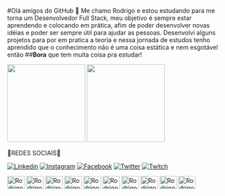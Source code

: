 #Olá amigos do GitHub 👋 Me chamo Rodrigo e estou estudando para me torna um  Desenvolvedor Full Stack, meu objetivo é sempre estar aprendendo e colocando em prática, afim de poder desenvolver novas idéias e poder ser sempre útil para ajudar as pessoas. 
Desenvolvi alguns projetos para por em pratica a teoria e nessa jornada de estudos tenho aprendido que o conhecimento não é uma coisa estática e nem esgotável então ##**Bora** que tem muita coisa pra estudar!

<div>
<img height="180em" src="https://github-readme-stats.vercel.app/api/top-langs/?username=Rodrigoweb1983"/>
 <img height="180em" src="https://github-readme-stats.vercel.app/api?username=Rodrigoweb1983"/>
<div>

  💙REDES SOCIAIS💙
  
  [![Linkedin](https://img.shields.io/badge/LinkedIn-0077B5?style=for-the-badge&logo=linkedin&logoColor=white)](https://www.linkedin.com/in/rodrigo-rosa-mar%C3%A7al-145916197/)
    [![Instagram](https://img.shields.io/badge/Instagram-E4405F?style=for-the-badge&logo=instagram&logoColor=white)](https://www.instagram.com/rodrigoweb83/)
  [![Facebook](https://img.shields.io/badge/Facebook-1877F2?style=for-the-badge&logo=facebook&logoColor=white)](https://www.facebook.com/minhaapostiladigital01/)
  [![Twitter](https://img.shields.io/badge/Twitter-1DA1F2?style=for-the-badge&logo=twitter&logoColor=white)](https://twitter.com/RodrigoRosaMar6)
 [![Twitch](https://img.shields.io/badge/Twitch-9146FF?style=for-the-badge&logo=twitch&logoColor=white)](https://www.twitch.tv/rodrigoweb1983/about)


<div>
<img align="center" alt="Rodrigo-html" height="30" width="40" src="https://cdn.jsdelivr.net/gh/devicons/devicon/icons/html5/html5-original.svg"/>
 <img align="center" alt="Rodrigo-html" height="30" width="40"  src="https://cdn.jsdelivr.net/gh/devicons/devicon/icons/css3/css3-original.svg" />
 <img  align="center" alt="Rodrigo-html" height="30" width="40" src="https://cdn.jsdelivr.net/gh/devicons/devicon/icons/git/git-original.svg" />
 <img  align="center" alt="Rodrigo-html" height="30" width="40" src="https://cdn.jsdelivr.net/gh/devicons/devicon/icons/github/github-original.svg" />
 <img  align="center" alt="Rodrigo-html" height="30" width="40" src="https://cdn.jsdelivr.net/gh/devicons/devicon/icons/javascript/javascript-original.svg" />
 <img  align="center" alt="Rodrigo-html" height="30" width="40" src="https://cdn.jsdelivr.net/gh/devicons/devicon/icons/nodejs/nodejs-original.svg" />
 <img  align="center" alt="Rodrigo-html" height="30" width="40" src="https://cdn.jsdelivr.net/gh/devicons/devicon/icons/python/python-original.svg" />
 <img  align="center" alt="Rodrigo-html" height="30" width="40" src="https://cdn.jsdelivr.net/gh/devicons/devicon/icons/docker/docker-original.svg" />
<img  align="center" alt="Rodrigo-html" height="30" width="40" src="https://cdn.jsdelivr.net/gh/devicons/devicon/icons/bootstrap/bootstrap-original.svg" />
<img  align="center" alt="Rodrigo-html" height="30" width="40" src="https://cdn.jsdelivr.net/gh/devicons/devicon/icons/angularjs/angularjs-original.svg" />
<div>

